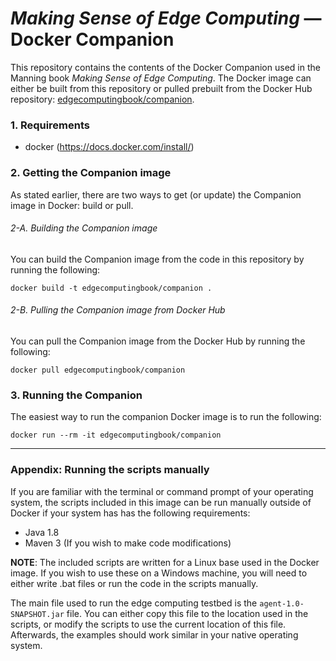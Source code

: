 # _Making Sense of Edge Computing_ — Docker Companion

This repository contains the contents of the Docker Companion used in the Manning book _Making Sense of Edge Computing_. The Docker image can either be built from this repository or pulled prebuilt from the Docker Hub repository: [edgecomputingbook/companion](https://cloud.docker.com/u/edgecomputingbook/repository/docker/edgecomputingbook/companion).

### 1. Requirements
* docker (https://docs.docker.com/install/)

### 2. Getting the Companion image

As stated earlier, there are two ways to get (or update) the Companion image in Docker: build or pull.

###### 2-A. Building the Companion image

You can build the Companion image from the code in this repository by running the following:
```
docker build -t edgecomputingbook/companion .
```

###### 2-B. Pulling the Companion image from Docker Hub

You can pull the Companion image from the Docker Hub by running the following:
```
docker pull edgecomputingbook/companion
```


### 3. Running the Companion

The easiest way to run the companion Docker image is to run the following:
```
docker run --rm -it edgecomputingbook/companion
```

---

### Appendix: Running the scripts manually

If you are familiar with the terminal or command prompt of your operating system, the scripts included in this image can be run manually outside of Docker if your system has has the following requirements:
* Java 1.8
* Maven 3 (If you wish to make code modifications)

**NOTE**: The included scripts are written for a Linux base used in the Docker image. If you wish to use these on a Windows machine, you will need to either write .bat files or run the code in the scripts manually.

The main file used to run the edge computing testbed is the `agent-1.0-SNAPSHOT.jar` file. You can either copy this file to the location used in the scripts, or modify the scripts to use the current location of this file. Afterwards, the examples should work similar in your native operating system.
